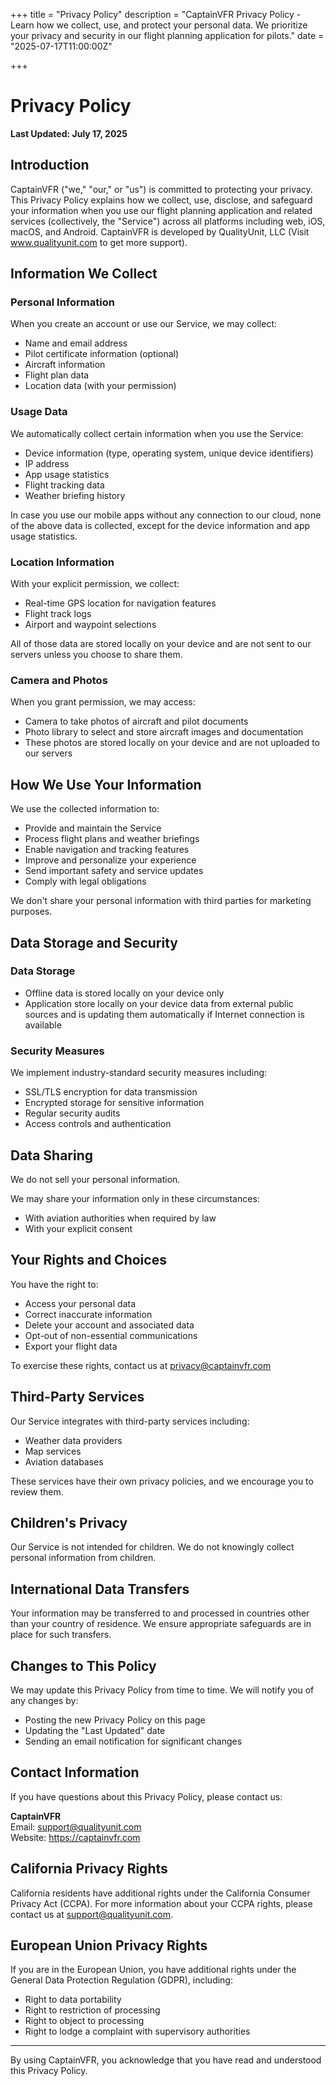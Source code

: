+++
title = "Privacy Policy"
description = "CaptainVFR Privacy Policy - Learn how we collect, use, and protect your personal data. We prioritize your privacy and security in our flight planning application for pilots."
date = "2025-07-17T11:00:00Z"

+++

# Privacy Policy

**Last Updated: July 17, 2025**

## Introduction

CaptainVFR ("we," "our," or "us") is committed to protecting your privacy. This Privacy Policy explains how we collect, use, disclose, and safeguard your information when you use our flight planning application and related services (collectively, the "Service") across all platforms including web, iOS, macOS, and Android.
CaptainVFR is developed by QualityUnit, LLC (Visit www.qualityunit.com to get more support).

## Information We Collect

### Personal Information
When you create an account or use our Service, we may collect:
- Name and email address
- Pilot certificate information (optional)
- Aircraft information
- Flight plan data
- Location data (with your permission)

### Usage Data
We automatically collect certain information when you use the Service:
- Device information (type, operating system, unique device identifiers)
- IP address
- App usage statistics
- Flight tracking data
- Weather briefing history

In case you use our mobile apps without any connection to our cloud, none of the above data is collected, except for the device information and app usage statistics.

### Location Information
With your explicit permission, we collect:
- Real-time GPS location for navigation features
- Flight track logs
- Airport and waypoint selections

All of those data are stored locally on your device and are not sent to our servers unless you choose to share them.

### Camera and Photos
When you grant permission, we may access:
- Camera to take photos of aircraft and pilot documents
- Photo library to select and store aircraft images and documentation
- These photos are stored locally on your device and are not uploaded to our servers

## How We Use Your Information

We use the collected information to:
- Provide and maintain the Service
- Process flight plans and weather briefings
- Enable navigation and tracking features
- Improve and personalize your experience
- Send important safety and service updates
- Comply with legal obligations

We don't share your personal information with third parties for marketing purposes.

## Data Storage and Security

### Data Storage
- Offline data is stored locally on your device only
- Application store locally on your device data from external public sources and is updating them automatically if Internet connection is available

### Security Measures
We implement industry-standard security measures including:
- SSL/TLS encryption for data transmission
- Encrypted storage for sensitive information
- Regular security audits
- Access controls and authentication

## Data Sharing

We do not sell your personal information. 

We may share your information only in these circumstances:
- With aviation authorities when required by law
- With your explicit consent

## Your Rights and Choices

You have the right to:
- Access your personal data
- Correct inaccurate information
- Delete your account and associated data
- Opt-out of non-essential communications
- Export your flight data

To exercise these rights, contact us at privacy@captainvfr.com

## Third-Party Services

Our Service integrates with third-party services including:
- Weather data providers
- Map services
- Aviation databases

These services have their own privacy policies, and we encourage you to review them.

## Children's Privacy

Our Service is not intended for children. We do not knowingly collect personal information from children.

## International Data Transfers

Your information may be transferred to and processed in countries other than your country of residence. We ensure appropriate safeguards are in place for such transfers.

## Changes to This Policy

We may update this Privacy Policy from time to time. We will notify you of any changes by:
- Posting the new Privacy Policy on this page
- Updating the "Last Updated" date
- Sending an email notification for significant changes

## Contact Information

If you have questions about this Privacy Policy, please contact us:

**CaptainVFR**  
Email: support@qualityunit.com  
Website: https://captainvfr.com

## California Privacy Rights

California residents have additional rights under the California Consumer Privacy Act (CCPA). For more information about your CCPA rights, please contact us at support@qualityunit.com.

## European Union Privacy Rights

If you are in the European Union, you have additional rights under the General Data Protection Regulation (GDPR), including:
- Right to data portability
- Right to restriction of processing
- Right to object to processing
- Right to lodge a complaint with supervisory authorities

---

By using CaptainVFR, you acknowledge that you have read and understood this Privacy Policy.